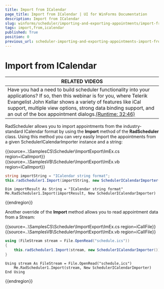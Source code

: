 ```yaml
---
title: Import from ICalendar
page_title: Import from ICalendar | UI for WinForms Documentation
description: Import from ICalendar
slug: winforms/scheduler/importing-and-exporting-appointments/import-from-icalendar
tags: import,from,icalendar
published: True
position: 0
previous_url: scheduler-importing-and-exporting-appointments-import-from-icalendar
---
```


# Import from ICalendar

|RELATED VIDEOS|
|----|
|Have you had a need to build scheduler functionality into your applications? If so, then this webinar is for you, where Telerik Evangelist John Kellar shows a variety of features like iCal support, multiple view options, strong data binding support, and an out of the box appointment dialogs.[(Runtime: 32:46)](http://www.telerik.com/videos/winforms/using-radscheduler-for-winforms)|

RadScheduler allows you to import appointments from the industry-standard ICalendar format by using the __Import__ method of the __RadScheduler__ class. Using this method you can very easily Import the appointments from a given SchedulerICalendarImporter instance and a string:

{{source=..\SamplesCS\Scheduler\ImportExport\ImEx.cs region=iCalImport}} 
{{source=..\SamplesVB\Scheduler\ImportExport\ImEx.vb region=iCalImport}} 

````C#
string importString = "ICalendar string format";
this.radScheduler1.Import(importString, new SchedulerICalendarImporter());

````
````VB.NET
Dim importResult As String = "ICalendar string format"
Me.RadScheduler1.Import(importResult, New SchedulerICalendarImporter)

````

{{endregion}} 

Another override of the __Import__ method allows you to read appointment data from a Stream:

{{source=..\SamplesCS\Scheduler\ImportExport\ImEx.cs region=iCalIFile}} 
{{source=..\SamplesVB\Scheduler\ImportExport\ImEx.vb region=iCalIFile}} 

````C#
using (FileStream stream = File.OpenRead("schedule.ics"))
{
    this.radScheduler1.Import(stream, new SchedulerICalendarImporter());
}

````
````VB.NET
Using stream As FileStream = File.OpenRead("schedule.ics")
    Me.RadScheduler1.Import(stream, New SchedulerICalendarImporter)
End Using

````

{{endregion}}

